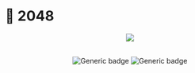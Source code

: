 # 🌙 2048

<div align="center">
<img src="https://user-images.githubusercontent.com/50618754/154788864-3ee8621c-7159-45a8-94bc-fbb946a22af5.png"/>
<br></br>
  
![Generic badge](https://img.shields.io/badge/React-17.0.2-skyblue.svg)
![Generic badge](https://img.shields.io/badge/styled_components-5.3.3-hotpink.svg)
</div>



